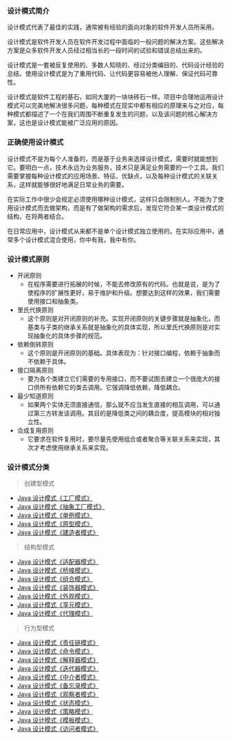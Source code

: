 ### 设计模式简介

设计模式代表了最佳的实践，通常被有经验的面向对象的软件开发人员所采用。

设计模式是软件开发人员在软件开发过程中面临的一般问题的解决方案。这些解决方案是众多软件开发人员经过相当长的一段时间的试验和错误总结出来的。

设计模式是一套被反复使用的、多数人知晓的、经过分类编目的、代码设计经验的总结。使用设计模式是为了重用代码、让代码更容易被他人理解、保证代码可靠性。

设计模式是软件工程的基石，如同大厦的一块块砖石一样。项目中合理地运用设计模式可以完美地解决很多问题，每种模式在现实中都有相应的原理来与之对应，每种模式都描述了一个在我们周围不断重复发生的问题，以及该问题的核心解决方案，这也是设计模式能被广泛应用的原因。

### 正确使用设计模式

设计模式不是为每个人准备的，而是基于业务来选择设计模式，需要时就能想到它。要明白一点，技术永远为业务服务，技术只是满足业务需要的一个工具。我们需要掌握每种设计模式的应用场景、特征、优缺点，以及每种设计模式的关联关系，这样就能够很好地满足日常业务的需要。

在实际工作中很少会规定必须使用哪种设计模式，这样只会限制别人。不能为了使用设计模式而去做架构，而是有了做架构的需求后，发现它符合某一类设计模式的结构，在将两者结合。

在日常应用中，设计模式从来都不是单个设计模式独立使用的。在实际应用中，通常多个设计模式混合使用，你中有我，我中有你。

### 设计模式原则

- 开闭原则
    - 在程序需要进行拓展的时候，不能去修改原有的代码。也就是说，是为了使程序的扩展性更好，易于维护和升级。想要达到这样的效果，我们需要使用接口和抽象类。
- 里氏代换原则
    - 这个原则是对开闭原则的补充。实现开闭原则的关键步骤就是抽象化，而基类与子类的继承关系就是抽象化的具体实现，所以里氏代换原则是对实现抽象化的具体步骤的规范。
- 依赖倒转原则
    - 这个原则是开闭原则的基础。具体表现为：针对接口编程，依赖于抽象而不依赖于具体。
- 接口隔离原则
    - 要为各个类建立它们需要的专用接口，而不要试图去建立一个很庞大的接口供所有依赖它的类去调用。它强调降低依赖，降低耦合。
- 最少知道原则
    - 如果两个实体无须直接通信，那么就不应当发生直接的相互调用，可以通过第三方转发该调用。其目的是降低类之间的耦合度，提高模块的相对独立性。
- 合成复用原则
    - 它要求在软件复用时，要尽量先使用组合或者聚合等关联关系来实现，其次才考虑使用继承关系来实现。

### 设计模式分类

> 创建型模式

- [Java 设计模式《工厂模式》](./doc/创建型模式/工厂模式.md)
- [Java 设计模式《抽象工厂模式》](./doc/创建型模式/抽象工厂模式.md)
- [Java 设计模式《单例模式》](./doc/创建型模式/单例模式.md)
- [Java 设计模式《原型模式》](./doc/创建型模式/原型模式.md)
- [Java 设计模式《建造者模式》](./doc/创建型模式/建造者模式.md)

> 结构型模式

- [Java 设计模式《适配器模式》](./doc/结构型模式/适配器模式.md)
- [Java 设计模式《桥接模式》](./doc/结构型模式/桥接模式.md)
- [Java 设计模式《组合模式》](./doc/结构型模式/组合模式.md)
- [Java 设计模式《装饰器模式》](./doc/结构型模式/装饰器模式.md)
- [Java 设计模式《外观模式》](./doc/结构型模式/外观模式.md)
- [Java 设计模式《享元模式》](./doc/结构型模式/享元模式.md)
- [Java 设计模式《代理模式》](./doc/结构型模式/代理模式.md)

> 行为型模式

- [Java 设计模式《责任链模式》](./doc/行为型模式/责任链模式.md)
- [Java 设计模式《命令模式》](./doc/行为型模式/命令模式.md)
- [Java 设计模式《解释器模式》](./doc/行为型模式/解释器模式.md)
- [Java 设计模式《迭代器模式》](./doc/行为型模式/迭代器模式.md)
- [Java 设计模式《中介者模式》](./doc/行为型模式/中介者模式.md)
- [Java 设计模式《备忘录模式》](./doc/行为型模式/备忘录模式.md)
- [Java 设计模式《观察者模式》](./doc/行为型模式/观察者模式.md)
- [Java 设计模式《状态模式》](./doc/行为型模式/状态模式.md)
- [Java 设计模式《策略模式》](./doc/行为型模式/策略模式.md)
- [Java 设计模式《模板模式》](./doc/行为型模式/模板模式.md)
- [Java 设计模式《访问者模式》](./doc/行为型模式/访问者模式.md)